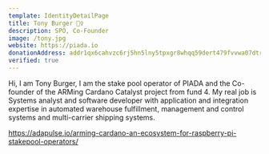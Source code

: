 ```yaml
---
template: IdentityDetailPage
title: Tony Burger 🚵‍♀️
description: SPO, Co-Founder
image: /tony.jpg
website: https://piada.io
donationAddress: addr1qx6cahvzc6rj5hn5lny5tpxgr8whqq59dert479fvvwa07dtrgnlfn9pu402t5dcknp56ajc5tk6sawp65mfpqu570psq74738
verified: true
---
```


Hi, I am Tony Burger, I am the stake pool operator of PIADA and the Co-founder of the ARMing Cardano Catalyst project from fund 4. My real job is Systems analyst and software developer with application and integration expertise in automated warehouse fulfillment, management and control systems and multi-carrier shipping systems.

<YoutubeVideo url="https://www.youtube.com/watch?v=Py3Xy3ScVas" description="ARMing Cardano" />

https://adapulse.io/arming-cardano-an-ecosystem-for-raspberry-pi-stakepool-operators/